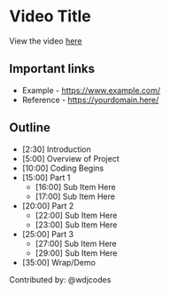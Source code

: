 # Video Title

View the video [here](https://www.youtube.com/watch?v=video-id-here)

## Important links

* Example - https://www.example.com/
* Reference - https://yourdomain.here/

## Outline

* [2:30] Introduction
* [5:00] Overview of Project
* [10:00] Coding Begins
* [15:00] Part 1
  * [16:00] Sub Item Here
  * [17:00] Sub Item Here
* [20:00] Part 2
  * [22:00] Sub Item Here
  * [23:00] Sub Item Here
* [25:00] Part 3
  * [27:00] Sub Item Here
  * [29:00] Sub Item Here
* [35:00] Wrap/Demo

Contributed by: @wdjcodes
